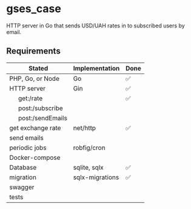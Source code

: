 # gses_case

HTTP server in Go that sends USD/UAH rates in to subscribed users by email.


## Requirements

| Stated | Implementation | Done |
| ------ | -------------- | ---- |
| PHP, Go, or Node | Go | ✅ |
| HTTP server | Gin | ✅ |
| ⠀⠀get:/rate |  | ✅ |
| ⠀⠀post:/subscribe |  |  |
| ⠀⠀post:/sendEmails |  |  |
| get exchange rate | net/http | ✅ |
| send emails |  |  |
| periodic jobs | robfig/cron |  |
| Docker-compose |  |  |
| Database | sqlite, sqlx | ✅ |
| migration | sqlx-migrations | ✅ |
| swagger |  |  |
| tests |  |  |
